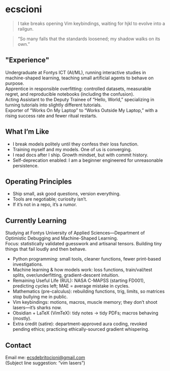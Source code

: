 # ecscioni

> I take breaks opening Vim keybindings, waiting for hjkl to evolve into a railgun.

> “So many falls that the standards loosened; my shadow walks on its own.”

## "Experience"
Undergraduate at Fontys ICT (AI/ML), running interactive studies in machine-shaped learning, teaching small artificial agents to behave on purpose.  
Apprentice in responsible overfitting: controlled datasets, measurable regret, and reproducible notebooks (including the confusion).  
Acting Assistant to the Deputy Trainee of “Hello, World,” specializing in turning tutorials into slightly different tutorials.  
Exporter of “Works On My Laptop” to “Works Outside My Laptop,” with a rising success rate and fewer ritual restarts. 

## What I’m Like
- I break models politely until they confess their loss function.  
- Training myself and my models. One of us is converging.  
- I read docs after I ship. Growth mindset, but with commit history.  
- Self-deprecation enabled: I am a beginner engineered for unreasonable persistence.

## Operating Principles
- Ship small, ask good questions, version everything.  
- Tools are negotiable; curiosity isn’t.  
- If it’s not in a repo, it’s a rumor.

## Currently Learning
Studying at Fontys University of Applied Sciences—Department of Optimistic Debugging and Machine-Shaped Learning.  
Focus: statistically validated guesswork and artisanal tensors. Building tiny things that fail loudly and then behave.

- Python programming: small tools, cleaner functions, fewer print-based investigations.
- Machine learning & how models work: loss functions, train/val/test splits, over/underfitting, gradient-descent intuition.
- Remaining Useful Life (RUL): NASA C-MAPSS (starting FD001), predicting cycles left; MAE = average mistake in cycles.
- Mathematics (pre-calculus): rebuilding functions, trig, limits, so matrices stop bullying me in public.
- Vim keybindings: motions, macros, muscle memory; they don’t shoot lasers—it’s sharks now.
- Obsidian + LaTeX (VimTeX): tidy notes → tidy PDFs; macros behaving (mostly).
- Extra credit (satire): department-approved aura coding, revoked pending ethics; practicing ethically-sourced gradient whispering.
  
## Contact
Email me: ecsdebritocioni@gmail.com  
(Subject line suggestion: “vim lasers”)
